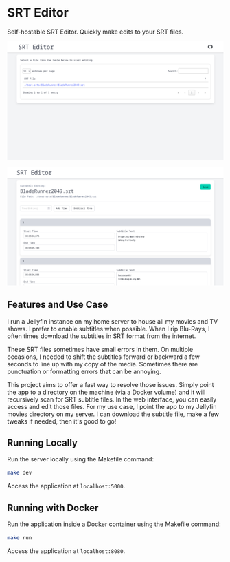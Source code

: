 # SRT Editor

Self-hostable SRT Editor. Quickly make edits to your SRT files.

![home](home.png)

![editor](editor.png)

## Features and Use Case

I run a Jellyfin instance on my home server to house all my movies and TV shows. I prefer to enable subtitles when possible. When I rip Blu-Rays, I often times download the subtitles in SRT format from the internet. 

These SRT files sometimes have small errors in them. On multiple occasions, I needed to shift the subtitles forward or backward a few seconds to line up with my copy of the media. Sometimes there are punctuation or formatting errors that can be annoying.

This project aims to offer a fast way to resolve those issues. Simply point the app to a directory on the machine (via a Docker volume) and it will recursively scan for SRT subtitle files. In the web interface, you can easily access and edit those files. For my use case, I point the app to my Jellyfin movies directory on my server. I can download the subtitle file, make a few tweaks if needed, then it's good to go!

## Running Locally

Run the server locally using the Makefile command:

```sh
make dev
```

Access the application at `localhost:5000`.

## Running with Docker

Run the application inside a Docker container using the Makefile command:

```sh
make run
```

Access the application at `localhost:8080`.